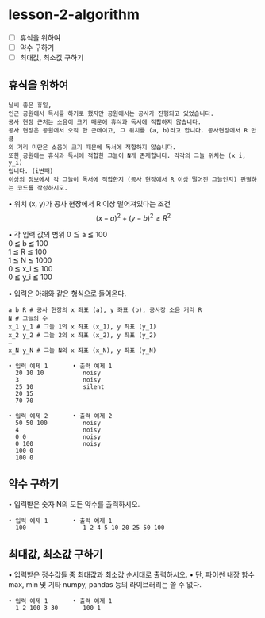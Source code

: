 # lesson-2-algorithm

- [ ] 휴식을 위하여
- [ ] 약수 구하기
- [ ] 최대값, 최소값 구하기

## 휴식을 위하여
    날씨 좋은 휴일,
    인근 공원에서 독서를 하기로 했지만 공원에서는 공사가 진행되고 있었습니다.
    공사 현장 근처는 소음이 크기 때문에 휴식과 독서에 적합하지 않습니다.
    공사 현장은 공원에서 오직 한 군데이고, 그 위치를 (a, b)라고 합니다. 공사현장에서 R 만큼
    의 거리 미만은 소음이 크기 때문에 독서에 적합하지 않습니다.
    또한 공원에는 휴식과 독서에 적합한 그늘이 N개 존재합니다. 각각의 그늘 위치는 (x_i, y_i)
    입니다. (i번째)
    이상의 정보에서 각 그늘이 독서에 적합한지 (공사 현장에서 R 이상 떨어진 그늘인지) 판별하
    는 코드를 작성하시오.

• 위치 (x, y)가 공사 현장에서 R 이상 떨어져있다는 조건
    $$(x-a)^2 + (y-b)^2 \geq R^2$$

• 각 입력 값의 범위
    0 ≦ a ≦ 100  
    0 ≦ b ≦ 100  
    1 ≦ R ≦ 100  
    1 ≦ N ≦ 1000  
    0 ≦ x_i ≦ 100  
    0 ≦ y_i ≦ 100  

• 입력은 아래와 같은 형식으로 들어온다.  

    a b R # 공사 현장의 x 좌표 (a), y 좌표 (b), 공사장 소음 거리 R  
    N # 그늘의 수  
    x_1 y_1 # 그늘 1의 x 좌표 (x_1), y 좌표 (y_1)  
    x_2 y_2 # 그늘 2의 x 좌표 (x_2), y 좌표 (y_2)  
    …  
    x_N y_N # 그늘 N의 x 좌표 (x_N), y 좌표 (y_N)  

```
• 입력 예제 1       • 출력 예제 1
  20 10 10           noisy
  3                  noisy
  25 10              silent
  20 15
  70 70

• 입력 예제 2       • 출력 예제 2
  50 50 100          noisy
  4                  noisy
  0 0                noisy
  0 100              noisy
  100 0
  100 0
```

## 약수 구하기
• 입력받은 숫자 N의 모든 약수를 출력하시오.

```
• 입력 예제 1       • 출력 예제 1
  100                1 2 4 5 10 20 25 50 100
```
## 최대값, 최소값 구하기
• 입력받은 정수값들 중 최대값과 최소값 순서대로 출력하시오.
• 단, 파이썬 내장 함수 max, min 및 기타 numpy, pandas 등의 라이브러리는 쓸 수 없다.

```
• 입력 예제 1       • 출력 예제 1
  1 2 100 3 30       100 1
```